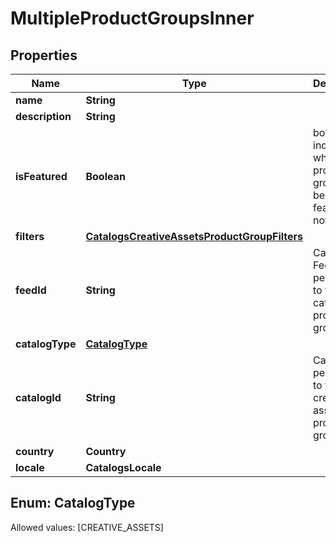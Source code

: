 

# MultipleProductGroupsInner


## Properties

Name | Type | Description | Notes
------------ | ------------- | ------------- | -------------
**name** | **String** |  | 
**description** | **String** |  |  [optional]
**isFeatured** | **Boolean** | boolean indicator of whether the product group is being featured or not |  [optional]
**filters** | [**CatalogsCreativeAssetsProductGroupFilters**](CatalogsCreativeAssetsProductGroupFilters.md) |  | 
**feedId** | **String** | Catalog Feed id pertaining to the catalog product group. | 
**catalogType** | [**CatalogType**](#CatalogType) |  | 
**catalogId** | **String** | Catalog id pertaining to the creative assets product group. | 
**country** | **Country** |  | 
**locale** | **CatalogsLocale** |  | 


## Enum: CatalogType
Allowed values: [CREATIVE_ASSETS]




